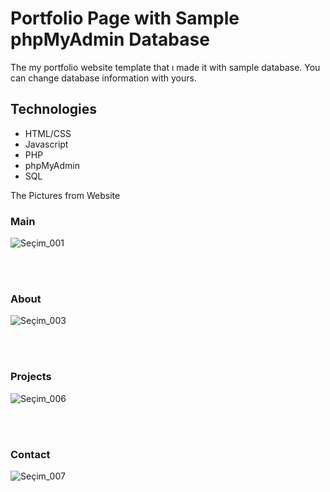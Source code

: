 # Portfolio Page with Sample phpMyAdmin Database

The my portfolio website template that ı made it with sample database. You can change database information with yours.

## Technologies

<ul>
  <li>HTML/CSS</li>
  <li>Javascript</li>
  <li>PHP</li>
  <li>phpMyAdmin</li>
  <li>SQL</li>
</ul>

<p> The Pictures from Website </p>

### Main
![Seçim_001](https://github.com/user-attachments/assets/f4878b25-18b3-46ec-b4fd-d44c123958b2)

<br><br>

### About
![Seçim_003](https://github.com/user-attachments/assets/4928cb54-fb39-4222-9cf6-a82e61eda6d1)

<br><br>

### Projects
![Seçim_006](https://github.com/user-attachments/assets/54488b6e-0a86-4f97-b88e-e20253666c24)

<br><br>

### Contact
![Seçim_007](https://github.com/user-attachments/assets/f03a26d5-24bd-40cb-b57e-a8eaa7093f49)
